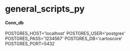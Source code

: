 # general_scripts_py


#### Conn_db
POSTGRES_HOST='localhost'
POSTGRES_USER='postgres'
POSTGRES_PASS='1234567'
POSTGRES_DB='cartoscore'
POSTGRES_PORT=5432
